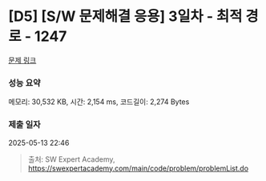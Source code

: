 # [D5] [S/W 문제해결 응용] 3일차 - 최적 경로 - 1247 

[문제 링크](https://swexpertacademy.com/main/code/problem/problemDetail.do?contestProbId=AV15OZ4qAPICFAYD) 

### 성능 요약

메모리: 30,532 KB, 시간: 2,154 ms, 코드길이: 2,274 Bytes

### 제출 일자

2025-05-13 22:46



> 출처: SW Expert Academy, https://swexpertacademy.com/main/code/problem/problemList.do